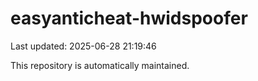 # easyanticheat-hwidspoofer

Last updated: 2025-06-28 21:19:46

This repository is automatically maintained.
